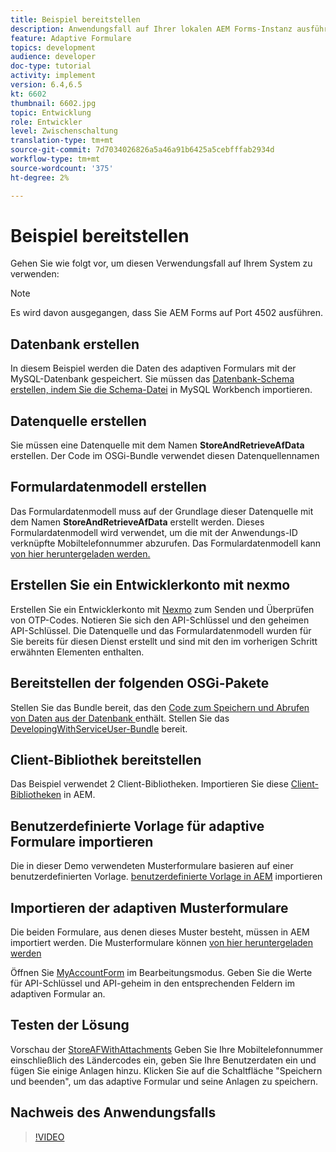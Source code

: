 ```yaml
---
title: Beispiel bereitstellen
description: Anwendungsfall auf Ihrer lokalen AEM Forms-Instanz ausführen
feature: Adaptive Formulare
topics: development
audience: developer
doc-type: tutorial
activity: implement
version: 6.4,6.5
kt: 6602
thumbnail: 6602.jpg
topic: Entwicklung
role: Entwickler
level: Zwischenschaltung
translation-type: tm+mt
source-git-commit: 7d7034026826a5a46a91b6425a5cebfffab2934d
workflow-type: tm+mt
source-wordcount: '375'
ht-degree: 2%

---
```




# Beispiel bereitstellen

Gehen Sie wie folgt vor, um diesen Verwendungsfall auf Ihrem System zu verwenden:

>[!NOTE]
>Es wird davon ausgegangen, dass Sie AEM Forms auf Port 4502 ausführen.


## Datenbank erstellen

In diesem Beispiel werden die Daten des adaptiven Formulars mit der MySQL-Datenbank gespeichert. Sie müssen das [Datenbank-Schema erstellen, indem Sie die Schema-Datei](assets/data-base-schema.sql) in MySQL Workbench importieren.

## Datenquelle erstellen

Sie müssen eine Datenquelle mit dem Namen **StoreAndRetrieveAfData** erstellen. Der Code im OSGi-Bundle verwendet diesen Datenquellennamen

## Formulardatenmodell erstellen

Das Formulardatenmodell muss auf der Grundlage dieser Datenquelle mit dem Namen **StoreAndRetrieveAfData** erstellt werden. Dieses Formulardatenmodell wird verwendet, um die mit der Anwendungs-ID verknüpfte Mobiltelefonnummer abzurufen. Das Formulardatenmodell kann [von hier heruntergeladen werden.](assets/2-Factor-Authentication-DataSource-and-FDM.zip)

## Erstellen Sie ein Entwicklerkonto mit nexmo

Erstellen Sie ein Entwicklerkonto mit [Nexmo](https://dashboard.nexmo.com/) zum Senden und Überprüfen von OTP-Codes. Notieren Sie sich den API-Schlüssel und den geheimen API-Schlüssel. Die Datenquelle und das Formulardatenmodell wurden für Sie bereits für diesen Dienst erstellt und sind mit den im vorherigen Schritt erwähnten Elementen enthalten.

## Bereitstellen der folgenden OSGi-Pakete

Stellen Sie das Bundle bereit, das den [Code zum Speichern und Abrufen von Daten aus der Datenbank ](assets/FetchPartiallyCompletedForm.PartiallyCompletedForm.core-1.0-SNAPSHOT.jar) enthält.
Stellen Sie das [DevelopingWithServiceUser-Bundle](https://docs.adobe.com/content/help/en/experience-manager-learn/forms/assets/common-osgi-bundles/DevelopingWithServiceUser.jar) bereit.

## Client-Bibliothek bereitstellen

Das Beispiel verwendet 2 Client-Bibliotheken. Importieren Sie diese [Client-Bibliotheken](assets/client-libraries.zip) in AEM.

## Benutzerdefinierte Vorlage für adaptive Formulare importieren

Die in dieser Demo verwendeten Musterformulare basieren auf einer benutzerdefinierten Vorlage. [benutzerdefinierte Vorlage in AEM](assets/custom-template-with-page-component.zip) importieren

## Importieren der adaptiven Musterformulare

Die beiden Formulare, aus denen dieses Muster besteht, müssen in AEM importiert werden. Die Musterformulare können [von hier heruntergeladen werden](assets/sample-forms.zip)

Öffnen Sie [MyAccountForm](http://localhost:4502/editor.html/content/forms/af/myaccountform.html) im Bearbeitungsmodus. Geben Sie die Werte für API-Schlüssel und API-geheim in den entsprechenden Feldern im adaptiven Formular an.

## Testen der Lösung

Vorschau der [StoreAFWithAttachments](http://localhost:4502/content/dam/formsanddocuments/storeafwithattachments/jcr:content?wcmmode=disabled)
Geben Sie Ihre Mobiltelefonnummer einschließlich des Ländercodes ein, geben Sie Ihre Benutzerdaten ein und fügen Sie einige Anlagen hinzu. Klicken Sie auf die Schaltfläche &quot;Speichern und beenden&quot;, um das adaptive Formular und seine Anlagen zu speichern.


## Nachweis des Anwendungsfalls

>[!VIDEO](https://video.tv.adobe.com/v/327122?quality=9&learn=on)
